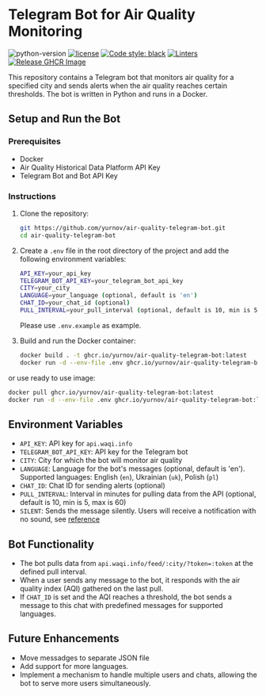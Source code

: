 # Telegram Bot for Air Quality Monitoring
![python-version](https://img.shields.io/badge/python-3.12-blue.svg)
[![license](https://img.shields.io/badge/License-MIT-blue.svg)](LICENSE)
[![Code style: black](https://img.shields.io/badge/code%20style-black-000000.svg)](https://github.com/psf/black)
[![Linters](https://github.com/yurnov/air-quality-telegram-bot/actions/workflows/linets.yml/badge.svg)](https://github.com/yurnov/air-quality-telegram-bot/actions/workflows/linets.yml)
[![Release GHCR Image](https://github.com/yurnov/air-quality-telegram-bot/actions/workflows/build_and_push_image.yml/badge.svg)](https://github.com/yurnov/air-quality-telegram-bot/actions/workflows/build_and_push_image.yml)

This repository contains a Telegram bot that monitors air quality for a specified city and sends alerts when the air quality reaches certain thresholds. The bot is written in Python and runs in a Docker.

## Setup and Run the Bot

### Prerequisites

- Docker
- Air Quality Historical Data Platform API Key
- Telegram Bot and Bot API Key

### Instructions

1. Clone the repository:

   ```sh
   git https://github.com/yurnov/air-quality-telegram-bot.git
   cd air-quality-telegram-bot
   ```

2. Create a `.env` file in the root directory of the project and add the following environment variables:

   ```sh
   API_KEY=your_api_key
   TELEGRAM_BOT_API_KEY=your_telegram_bot_api_key
   CITY=your_city
   LANGUAGE=your_language (optional, default is 'en')
   CHAT_ID=your_chat_id (optional)
   PULL_INTERVAL=your_pull_interval (optional, default is 10, min is 5, max is 60)
   ```

   Please use `.env.example` as example.

3. Build and run the Docker container:

   ```sh
   docker build . -t ghcr.io/yurnov/air-quality-telegram-bot:latest
   docker run -d --env-file .env ghcr.io/yurnov/air-quality-telegram-bot:latest
   ```

or use ready to use image:

   ```sh
   docker pull ghcr.io/yurnov/air-quality-telegram-bot:latest
   docker run -d --env-file .env ghcr.io/yurnov/air-quality-telegram-bot:latest
   ```

## Environment Variables

- `API_KEY`: API key for `api.waqi.info`
- `TELEGRAM_BOT_API_KEY`: API key for the Telegram bot
- `CITY`: City for which the bot will monitor air quality
- `LANGUAGE`: Language for the bot's messages (optional, default is 'en'). Supported languages: English (`en`), Ukrainian (`uk`), Polish (`pl`)
- `CHAT_ID`: Chat ID for sending alerts (optional)
- `PULL_INTERVAL`: Interval in minutes for pulling data from the API (optional, default is 10, min is 5, max is 60)
- `SILENT`: Sends the message silently. Users will receive a notification with no sound, see [reference](https://telegram.org/blog/channels-2-0#silent-messages)

## Bot Functionality

- The bot pulls data from `api.waqi.info/feed/:city/?token=:token` at the defined pull interval.
- When a user sends any message to the bot, it responds with the air quality index (AQI) gathered on the last pull.
- If `CHAT_ID` is set and the AQI reaches a threshold, the bot sends a message to this chat with predefined messages for supported languages.

## Future Enhancements

- Move messadges to separate JSON file
- Add support for more languages.
- Implement a mechanism to handle multiple users and chats, allowing the bot to serve more users simultaneously.
